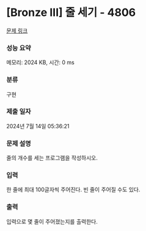 # [Bronze III] 줄 세기 - 4806 

[문제 링크](https://www.acmicpc.net/problem/4806) 

### 성능 요약

메모리: 2024 KB, 시간: 0 ms

### 분류

구현

### 제출 일자

2024년 7월 14일 05:36:21

### 문제 설명

<p>
	줄의 개수를 세는 프로그램을 작성하시오.</p>

### 입력 

 <p>
	한 줄에 최대 100글자씩 주어진다. 빈 줄이 주어질 수도 있다.</p>

### 출력 

 <p>
	입력으로 몇 줄이 주어졌는지를 출력한다.</p>

